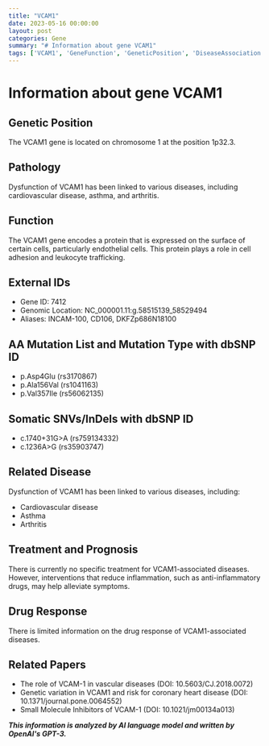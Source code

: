 ```yaml
---
title: "VCAM1"
date: 2023-05-16 00:00:00
layout: post
categories: Gene
summary: "# Information about gene VCAM1"
tags: ['VCAM1', 'GeneFunction', 'GeneticPosition', 'DiseaseAssociation', 'Mutation', 'DrugResponse', 'Treatment', 'RelatedPapers']
---
```


# Information about gene VCAM1

## Genetic Position
The VCAM1 gene is located on chromosome 1 at the position 1p32.3.

## Pathology
Dysfunction of VCAM1 has been linked to various diseases, including cardiovascular disease, asthma, and arthritis.

## Function
The VCAM1 gene encodes a protein that is expressed on the surface of certain cells, particularly endothelial cells. This protein plays a role in cell adhesion and leukocyte trafficking.

## External IDs
- Gene ID: 7412
- Genomic Location: NC_000001.11:g.58515139_58529494
- Aliases: INCAM-100, CD106, DKFZp686N18100

## AA Mutation List and Mutation Type with dbSNP ID
- p.Asp4Glu (rs3170867)
- p.Ala156Val (rs1041163)
- p.Val357Ile (rs56062135)

## Somatic SNVs/InDels with dbSNP ID
- c.1740+31G>A (rs759134332)
- c.1236A>G (rs35903747)

## Related Disease
Dysfunction of VCAM1 has been linked to various diseases, including:
- Cardiovascular disease
- Asthma
- Arthritis

## Treatment and Prognosis
There is currently no specific treatment for VCAM1-associated diseases. However, interventions that reduce inflammation, such as anti-inflammatory drugs, may help alleviate symptoms.

## Drug Response
There is limited information on the drug response of VCAM1-associated diseases.

## Related Papers
- The role of VCAM-1 in vascular diseases (DOI: 10.5603/CJ.2018.0072)
- Genetic variation in VCAM1 and risk for coronary heart disease (DOI: 10.1371/journal.pone.0064552)
- Small Molecule Inhibitors of VCAM-1 (DOI: 10.1021/jm00134a013)

**_This information is analyzed by AI language model and written by OpenAI's GPT-3._**